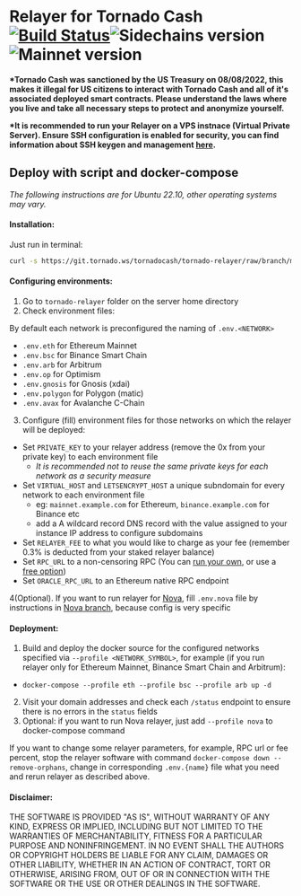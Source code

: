 # Relayer for Tornado Cash [![Build Status](https://github.com/tornadocash/relayer/workflows/build/badge.svg)](https://github.com/tornadocash/relayer/actions)![Sidechains version](https://img.shields.io/badge/version-5.2.1-blue?logo=docker)![Mainnet version](https://img.shields.io/badge/version-4.1.5-blue?logo=docker)

**\*Tornado Cash was sanctioned by the US Treasury on 08/08/2022, this makes it illegal for US citizens to interact with Tornado Cash and all of it's associated deployed smart contracts. Please understand the laws where you live and take all necessary steps to protect and anonymize yourself.**

**\*It is recommended to run your Relayer on a VPS instnace (Virtual Private Server). Ensure SSH configuration is enabled for security, you can find information about SSH keygen and management [here](https://www.ssh.com/academy/ssh/keygen).**

## Deploy with script and docker-compose

_The following instructions are for Ubuntu 22.10, other operating systems may vary._

#### Installation:

Just run in terminal:

```bash
curl -s https://git.tornado.ws/tornadocash/tornado-relayer/raw/branch/main/install.sh | bash
```

#### Configuring environments:

1. Go to `tornado-relayer` folder on the server home directory
2. Check environment files:

By default each network is preconfigured the naming of `.env.<NETWORK>`

-   `.env.eth` for Ethereum Mainnet
-   `.env.bsc` for Binance Smart Chain
-   `.env.arb` for Arbitrum
-   `.env.op` for Optimism
-   `.env.gnosis` for Gnosis (xdai)
-   `.env.polygon` for Polygon (matic)
-   `.env.avax` for Avalanche C-Chain

3.  Configure (fill) environment files for those networks on which the relayer will be deployed:

-   Set `PRIVATE_KEY` to your relayer address (remove the 0x from your private key) to each environment file
    -   _It is recommended not to reuse the same private keys for each network as a security measure_
-   Set `VIRTUAL_HOST` and `LETSENCRYPT_HOST` a unique subndomain for every network to each environment file
    -   eg: `mainnet.example.com` for Ethereum, `binance.example.com` for Binance etc
    -   add a A wildcard record DNS record with the value assigned to your instance IP address to configure subdomains
-   Set `RELAYER_FEE` to what you would like to charge as your fee (remember 0.3% is deducted from your staked relayer balance)
-   Set `RPC_URL` to a non-censoring RPC (You can [run your own](https://github.com/feshchenkod/rpc-nodes), or use a [free option](https://chainnodes.org/))
-   Set `ORACLE_RPC_URL` to an Ethereum native RPC endpoint

4(Optional). If you want to run relayer for [Nova](https://nova.tornado.ws), fill `.env.nova` file by instructions in [Nova branch](https://git.tornado.ws/tornadocash/tornado-relayer/src/branch/nova), because config is very specific

#### Deployment:

1. Build and deploy the docker source for the configured networks specified via `--profile <NETWORK_SYMBOL>`, for example (if you run relayer only for Ethereum Mainnet, Binance Smart Chain and Arbitrum):

-   `docker-compose --profile eth --profile bsc --profile arb up -d`

2. Visit your domain addresses and check each `/status` endpoint to ensure there is no errors in the `status` fields
2. Optional: if you want to run Nova relayer, just add `--profile nova` to docker-compose command 

If you want to change some relayer parameters, for example, RPC url or fee percent, stop the relayer software with command `docker-compose down --remove-orphans`, change in corresponding `.env.{name}` file what you need and rerun relayer as described above.

#### Disclaimer:

THE SOFTWARE IS PROVIDED "AS IS", WITHOUT WARRANTY OF ANY KIND, EXPRESS OR IMPLIED, INCLUDING BUT NOT LIMITED TO THE WARRANTIES OF MERCHANTABILITY, FITNESS FOR A PARTICULAR PURPOSE AND NONINFRINGEMENT. IN NO EVENT SHALL THE AUTHORS OR COPYRIGHT HOLDERS BE LIABLE FOR ANY CLAIM, DAMAGES OR OTHER LIABILITY, WHETHER IN AN ACTION OF CONTRACT, TORT OR OTHERWISE, ARISING FROM, OUT OF OR IN CONNECTION WITH THE SOFTWARE OR THE USE OR OTHER DEALINGS IN THE SOFTWARE.
